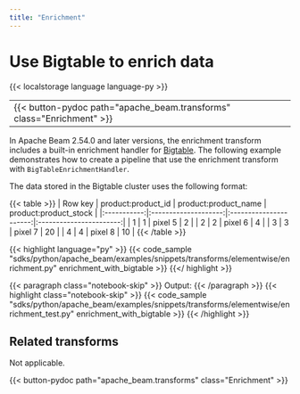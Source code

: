 ```yaml
---
title: "Enrichment"
---
```

<!--
Licensed under the Apache License, Version 2.0 (the "License");
you may not use this file except in compliance with the License.
You may obtain a copy of the License at

http://www.apache.org/licenses/LICENSE-2.0

Unless required by applicable law or agreed to in writing, software
distributed under the License is distributed on an "AS IS" BASIS,
WITHOUT WARRANTIES OR CONDITIONS OF ANY KIND, either express or implied.
See the License for the specific language governing permissions and
limitations under the License.
-->

# Use Bigtable to enrich data

{{< localstorage language language-py >}}

<table>
  <tr>
    <td>
      <a>
      {{< button-pydoc path="apache_beam.transforms" class="Enrichment" >}}
      </a>
   </td>
  </tr>
</table>

In Apache Beam 2.54.0 and later versions, the enrichment transform includes a built-in enrichment handler for [Bigtable](https://cloud.google.com/bigtable/docs/overview).
The following example demonstrates how to create a pipeline that use the enrichment transform with `BigTableEnrichmentHandler`.

The data stored in the Bigtable cluster uses the following format:

{{< table >}}
|  Row key    |  product:product_id  |  product:product_name  |  product:product_stock  |
|:-----------:|:--------------------:|:----------------------:|:-----------------------:|
|     1       |          1           |        pixel 5         |            2            |
|     2       |          2           |        pixel 6         |            4            |
|     3       |          3           |        pixel 7         |           20            |
|     4       |          4           |        pixel 8         |           10            |
{{< /table >}}


{{< highlight language="py" >}}
{{< code_sample "sdks/python/apache_beam/examples/snippets/transforms/elementwise/enrichment.py" enrichment_with_bigtable >}}
{{</ highlight >}}

{{< paragraph class="notebook-skip" >}}
Output:
{{< /paragraph >}}
{{< highlight class="notebook-skip" >}}
{{< code_sample "sdks/python/apache_beam/examples/snippets/transforms/elementwise/enrichment_test.py" enrichment_with_bigtable >}}
{{< /highlight >}}

## Related transforms

Not applicable.

{{< button-pydoc path="apache_beam.transforms" class="Enrichment" >}}